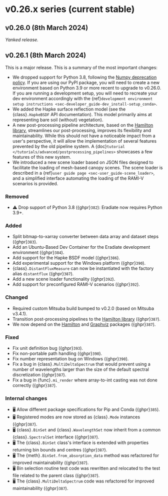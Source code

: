 # v0.26.x series (current stable)

## v0.26.0 (8th March 2024)

*Yanked release.*

## v0.26.1 (8th March 2024)

This is a major release. This is a summary of the most important changes:

* We dropped support for Python 3.8, following the
  [Numpy deprecation policy](https://numpy.org/neps/nep-0029-deprecation_policy.html).
  If you are using our PyPI package, you will need to create a new environment
  based on Python 3.9 or more recent to upgrade to v0.26.0. If you are running
  a development setup, you will need to recreate your dev environment
  accordingly with the
  {ref}`development environment setup instructions <sec-developer_guide-dev_install-setup_conda>`.
* We added the Hapke surface reflection model (see the {class}`.HapkeBSDF` API
  documentation). This model primarily aims at representing bare soil (without)
  vegetation).
* A new post-processing pipeline architecture, based on the
  [Hamilton library](https://hamilton.dagworks.io), streamlines our
  post-processing, improves its flexibility and maintainability. While this
  should not have a noticeable impact from a user's perspective, it will allow
  the implementation of several features prevented by the old pipeline system.
  A {doc}`tutorial </tutorials/advanced/postprocessing_pipelines>` showcases a
  few features of this new system.
* We introduced a new scene loader based on JSON files designed to facilitate
  the loading of mesh-based canopy scenes. The scene loader is described in a
  {ref}`user guide page <sec-user_guide-scene_loader>`, and a simplified
  interface automating the loading of the RAMI-V scenarios is provided.

### Removed

* ⚠️ Drop support of Python 3.8 ({ghpr}`382`): Eradiate now requires Python 3.9+.

### Added

* Split bitmap-to-xarray converter between data array and dataset steps
  ({ghpr}`383`).
* Add an Ubuntu-Based Dev Container for the Eradiate development environment
  ({ghpr}`384`).
* Add support for the Hapke BSDF model ({ghpr}`386`).
* Add experimental support for the Windows platform ({ghpr}`390`).
* {class}`.DistantFluxMeasure` can now be instantiated with the factory alias
  `distantflux` ({ghpr}`387`).
* Add a new scene loader functionality ({ghpr}`392`).
* Add support for preconfigured RAMI-V scenarios ({ghpr}`392`).

### Changed

* Required custom Mitsuba build bumped to v0.2.0 (based on Mitsuba v3.4.1).
* Transition post-processing pipelines to the
  [Hamilton library](https://hamilton.dagworks.io) ({ghpr}`387`).
* We now depend on the [Hamilton](https://pypi.org/project/sf-hamilton/) and
  [Graphviz](https://pypi.org/project/graphviz/) packages ({ghpr}`387`).

### Fixed

* Fix unit definition bug ({ghpr}`393`).
* Fix non-portable path handling ({ghpr}`390`).
* Fix number representation bug on Windows ({ghpr}`390`).
* Fix a bug in {class}`.MultiDeltaSpectrum` that would prevent using a number
  of wavelengths larger than the size of the default spectral discretization
  ({ghpr}`387`).
* Fix a bug in {func}`.mi_render` where array-to-int casting was not done
  correctly ({ghpr}`387`).

### Internal changes

* 🖥️ Allow different package specifications for Pip and Conda ({ghpr}`385`).
* 🖥️ Registered modes are now stored as {class}`.Mode` instances ({ghpr}`387`).
* 🖥️ {class}`.BinSet` and {class}`.WavelengthSet` now inherit from a common
  {class}`.SpectralSet` interface ({ghpr}`387`).
* 🖥️ The {class}`.BinSet` class's interface is extended with properties
  returning bin bounds and centres ({ghpr}`387`).
* 🖥️ The {meth}`.BinSet.from_absorption_data` method was refactored for improved
  maintainability ({ghpr}`387`).
* 🖥️ Bin selection routine test code was rewritten and relocated to the test
  file related to the parent class ({ghpr}`387`).
* 🖥️ The {class}`.MultiDeltaSpectrum` code was refactored for improved
  maintainability ({ghpr}`387`).
